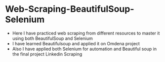 # Web-Scraping-BeautifulSoup-Selenium
- Here I have practiced web scraping from different resources to master it using both BeautifulSoup and Selenium
- I have learned Beautifulsoup and applied it on Omdena project 
- Also I have applied both Selenium for automation and Beautiful soup in the final project Linkedin Scraping 
